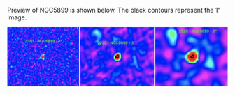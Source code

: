 Preview of NGC5899 is shown below. The black contours represent the 1" image. 

![NGC5899](NGC5899.png "NGC5899")



